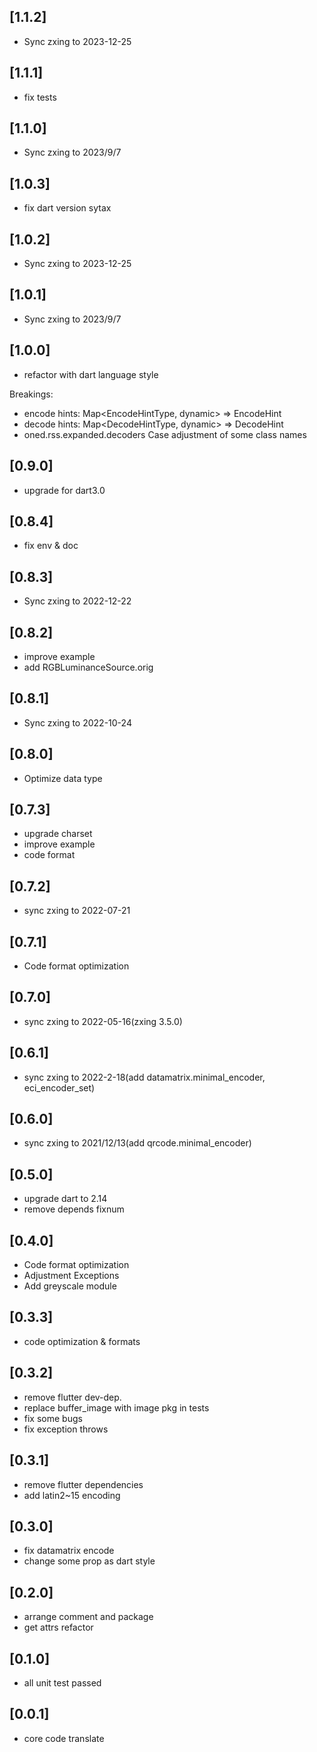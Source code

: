 ## [1.1.2]
* Sync zxing to 2023-12-25

## [1.1.1]
* fix tests

## [1.1.0]
* Sync zxing to 2023/9/7

## [1.0.3]
* fix dart version sytax

## [1.0.2]
* Sync zxing to 2023-12-25

## [1.0.1]
* Sync zxing to 2023/9/7

## [1.0.0]
* refactor with dart language style

Breakings:
* encode hints: Map<EncodeHintType, dynamic> => EncodeHint
* decode hints: Map<DecodeHintType, dynamic> => DecodeHint
* oned.rss.expanded.decoders Case adjustment of some class names

## [0.9.0]
* upgrade for dart3.0

## [0.8.4]
* fix env & doc

## [0.8.3]
* Sync zxing to 2022-12-22

## [0.8.2]
* improve example
* add RGBLuminanceSource.orig

## [0.8.1]
* Sync zxing to 2022-10-24

## [0.8.0]
* Optimize data type

## [0.7.3]
* upgrade charset
* improve example
* code format

## [0.7.2]
* sync zxing to 2022-07-21

## [0.7.1]
* Code format optimization

## [0.7.0]
* sync zxing to 2022-05-16(zxing 3.5.0)

## [0.6.1]
* sync zxing to 2022-2-18(add datamatrix.minimal_encoder, eci_encoder_set)

## [0.6.0]
* sync zxing to 2021/12/13(add qrcode.minimal_encoder)

## [0.5.0]
* upgrade dart to 2.14
* remove depends fixnum

## [0.4.0]
* Code format optimization
* Adjustment Exceptions
* Add greyscale module

## [0.3.3]

* code optimization & formats

## [0.3.2]

* remove flutter dev-dep.
* replace buffer_image with image pkg in tests
* fix some bugs
* fix exception throws

## [0.3.1]

* remove flutter dependencies
* add latin2~15 encoding

## [0.3.0]

* fix datamatrix encode
* change some prop as dart style

## [0.2.0]

* arrange comment and package
* get attrs refactor

## [0.1.0]

* all unit test passed

## [0.0.1]

* core code translate
